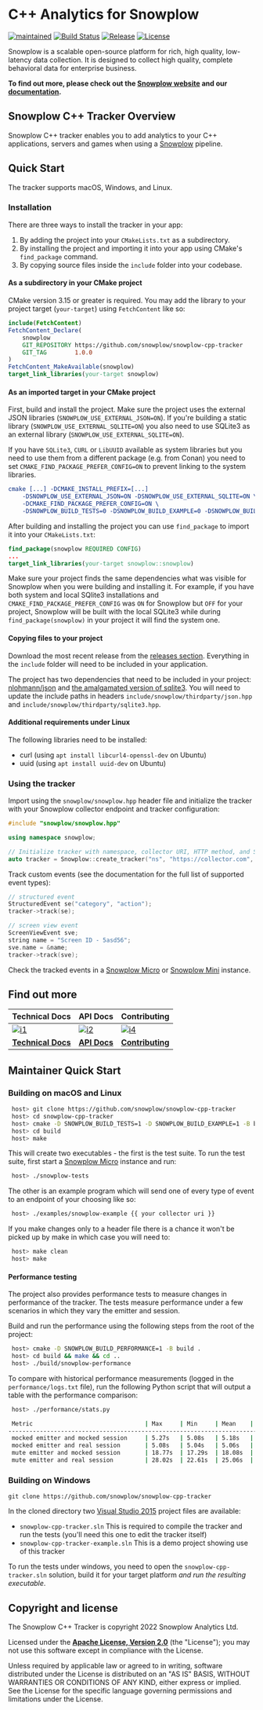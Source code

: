 # C++ Analytics for Snowplow

[![maintained]][tracker-classificiation] [![Build Status][travis-image]][travis] [![Release][release-image]][releases] [![License][license-image]][license]

Snowplow is a scalable open-source platform for rich, high quality, low-latency data collection. It is designed to collect high quality, complete behavioral data for enterprise business.

**To find out more, please check out the [Snowplow website][website] and our [documentation][docs].**

## Snowplow C++ Tracker Overview

Snowplow C++ tracker enables you to add analytics to your C++ applications, servers and games when using a [Snowplow][snowplow] pipeline.

## Quick Start

The tracker supports macOS, Windows, and Linux.

### Installation

There are three ways to install the tracker in your app:

1. By adding the project into your `CMakeLists.txt` as a subdirectory.
2. By installing the project and importing it into your app using CMake's `find_package` command.
3. By copying source files inside the `include` folder into your codebase.

#### As a subdirectory in your CMake project

CMake version 3.15 or greater is required. You may add the library to your project target (`your-target`) using `FetchContent` like so:

```cmake
include(FetchContent)
FetchContent_Declare(
    snowplow
    GIT_REPOSITORY https://github.com/snowplow/snowplow-cpp-tracker
    GIT_TAG        1.0.0
)
FetchContent_MakeAvailable(snowplow)
target_link_libraries(your-target snowplow)
```

#### As an imported target in your CMake project

First, build and install the project. Make sure the project uses the external JSON libraries (`SNOWPLOW_USE_EXTERNAL_JSON=ON`). If you're building a static library (`SNOWPLOW_USE_EXTERNAL_SQLITE=ON`) you also need to use SQLite3 as an external library (`SNOWPLOW_USE_EXTERNAL_SQLITE=ON`).

If you have `SQLite3`, `CURL` or `LibUUID` available as system libraries but you need to use them from a different package (e.g. from Conan) you need to set `CMAKE_FIND_PACKAGE_PREFER_CONFIG=ON` to prevent linking to the system libraries.

```cmake
cmake [...] -DCMAKE_INSTALL_PREFIX=[...]
    -DSNOWPLOW_USE_EXTERNAL_JSON=ON -DSNOWPLOW_USE_EXTERNAL_SQLITE=ON \
    -DCMAKE_FIND_PACKAGE_PREFER_CONFIG=ON \
    -DSNOWPLOW_BUILD_TESTS=0 -DSNOWPLOW_BUILD_EXAMPLE=0 -DSNOWPLOW_BUILD_PERFORMANCE=0
```

After building and installing the project you can use `find_package` to import it into your `CMakeLists.txt`:

```cmake
find_package(snowplow REQUIRED CONFIG)
...
target_link_libraries(your-target snowplow::snowplow)
```

Make sure your project finds the same dependencies what was visible for Snowplow when you were building and installing it. For example, if you have both system and local SQlite3 installations and `CMAKE_FIND_PACKAGE_PREFER_CONFIG` was `ON` for Snowplow but `OFF` for your project, Snowplow will be built with the local SQLite3 while during `find_package(snowplow)` in your project it will find the system one.

#### Copying files to your project

Download the most recent release from the [releases section](https://github.com/snowplow/snowplow-cpp-tracker/releases). Everything in the `include` folder will need to be included in your application.

The project has two dependencies that need to be included in your project: [nlohmann/json](https://github.com/nlohmann/json) and [the amalgamated version of sqlite3](https://www.sqlite.org/download.html). You will need to update the include paths in headers `include/snowplow/thirdparty/json.hpp` and `include/snowplow/thirdparty/sqlite3.hpp`.

#### Additional requirements under Linux

The following libraries need to be installed:

* curl (using `apt install libcurl4-openssl-dev` on Ubuntu)
* uuid (using `apt install uuid-dev` on Ubuntu)

### Using the tracker

Import using the `snowplow/snowplow.hpp` header file and initialize the tracker with your Snowplow collector endpoint and tracker configuration:

```cpp
#include "snowplow/snowplow.hpp"

using namespace snowplow;

// Initialize tracker with namespace, collector URI, HTTP method, and SQLite database path (see docs for other options)
auto tracker = Snowplow::create_tracker("ns", "https://collector.com", POST, "sp.db");
```

Track custom events (see the documentation for the full list of supported event types):

```cpp
// structured event
StructuredEvent se("category", "action");
tracker->track(se);

// screen view event
ScreenViewEvent sve;
string name = "Screen ID - 5asd56";
sve.name = &name;
tracker->track(sve);
```

Check the tracked events in a [Snowplow Micro](https://docs.snowplowanalytics.com/docs/understanding-your-pipeline/what-is-snowplow-micro/) or [Snowplow Mini](https://docs.snowplowanalytics.com/docs/understanding-your-pipeline/what-is-snowplow-mini/) instance.

## Find out more

| Technical Docs                  | API Docs               | Contributing                      |
|---------------------------------|---------------------------|-----------------------------------|
| [![i1][techdocs-image]][techdocs]          | [![i2][techdocs-image]][apidocs]       | [![i4][contributing-image]][contributing]        |
| **[Technical Docs][techdocs]** | **[API Docs][apidocs]** | **[Contributing][contributing]** |

## Maintainer Quick Start

### Building on macOS and Linux

```bash
 host> git clone https://github.com/snowplow/snowplow-cpp-tracker
 host> cd snowplow-cpp-tracker
 host> cmake -D SNOWPLOW_BUILD_TESTS=1 -D SNOWPLOW_BUILD_EXAMPLE=1 -B build .
 host> cd build
 host> make
```

This will create two executables - the first is the test suite. To run the test suite, first start a [Snowplow Micro](https://github.com/snowplow-incubator/snowplow-micro) instance and run:

```bash
 host> ./snowplow-tests
```

The other is an example program which will send one of every type of event to an endpoint of your choosing like so:

```bash
 host> ./examples/snowplow-example {{ your collector uri }}
```

If you make changes only to a header file there is a chance it won't be picked up by make in which case you will need to:

```bash
 host> make clean
 host> make
```

#### Performance testing

The project also provides performance tests to measure changes in performance of the tracker. The tests measure performance under a few scenarios in which they vary the emitter and session.

Build and run the performance using the following steps from the root of the project:

```bash
 host> cmake -D SNOWPLOW_BUILD_PERFORMANCE=1 -B build .
 host> cd build && make && cd ..
 host> ./build/snowplow-performance
```

To compare with historical performance measurements (logged in the `performance/logs.txt` file), run the following Python script that will output a table with the performance comparison:

```bash
 host> ./performance/stats.py                                       

 Metric                                | Max     | Min     | Mean    | Last    |
--------------------------------------------------------------------------------
 mocked emitter and mocked session     | 5.27s   | 5.08s   | 5.18s   | 5.27s   |
 mocked emitter and real session       | 5.08s   | 5.04s   | 5.06s   | 5.07s   |
 mute emitter and mocked session       | 18.77s  | 17.29s  | 18.08s  | 18.77s  |
 mute emitter and real session         | 28.02s  | 22.61s  | 25.06s  | 22.61s  |
```

### Building on Windows

 ```git clone https://github.com/snowplow/snowplow-cpp-tracker```

In the cloned directory two [Visual Studio 2015](https://www.visualstudio.com/en-us/products/visual-studio-community-vs.aspx) project files are available:

* `snowplow-cpp-tracker.sln`
    This is required to compile the tracker and run the tests (you'll need this one to edit the tracker itself)
* `snowplow-cpp-tracker-example.sln`
    This is a demo project showing use of this tracker

To run the tests under windows, you need to open the `snowplow-cpp-tracker.sln` solution, build it for your target platform *and run the resulting executable*.

## Copyright and license

The Snowplow C++ Tracker is copyright 2022 Snowplow Analytics Ltd.

Licensed under the **[Apache License, Version 2.0][license]** (the "License");
you may not use this software except in compliance with the License.

Unless required by applicable law or agreed to in writing, software
distributed under the License is distributed on an "AS IS" BASIS,
WITHOUT WARRANTIES OR CONDITIONS OF ANY KIND, either express or implied.
See the License for the specific language governing permissions and
limitations under the License.

[website]: https://snowplowanalytics.com
[snowplow]: https://github.com/snowplow/snowplow
[docs]: https://docs.snowplowanalytics.com/

[travis-image]: https://travis-ci.org/snowplow/snowplow-cpp-tracker.png?branch=master
[travis]: https://travis-ci.org/snowplow/snowplow-cpp-tracker

[release-image]: https://img.shields.io/badge/release-1.0.0-6ad7e5.svg?style=flat
[releases]: https://github.com/snowplow/snowplow-cpp-tracker/releases

[license-image]: https://img.shields.io/badge/license-Apache--2-blue.svg?style=flat
[license]: https://www.apache.org/licenses/LICENSE-2.0

[techdocs-image]: https://d3i6fms1cm1j0i.cloudfront.net/github/images/techdocs.png
[roadmap-image]: https://d3i6fms1cm1j0i.cloudfront.net/github/images/roadmap.png
[contributing-image]: https://d3i6fms1cm1j0i.cloudfront.net/github/images/contributing.png

[techdocs]: https://docs.snowplowanalytics.com/docs/collecting-data/collecting-from-own-applications/c-tracker/
[roadmap]: https://github.com/snowplow/snowplow/projects/7
[contributing]: https://github.com/snowplow/snowplow-cpp-tracker/blob/master/CONTRIBUTING.md
[apidocs]: https://snowplow.github.io/snowplow-cpp-tracker

[tracker-classificiation]: https://docs.snowplowanalytics.com/docs/collecting-data/collecting-from-own-applications/tracker-maintenance-classification/
[maintained]: https://img.shields.io/static/v1?style=flat&label=Snowplow&message=Maintained&color=9e62dd&labelColor=9ba0aa&logo=data:image/png;base64,iVBORw0KGgoAAAANSUhEUgAAABAAAAAQCAMAAAAoLQ9TAAAAeFBMVEVMaXGXANeYANeXANZbAJmXANeUANSQAM+XANeMAMpaAJhZAJeZANiXANaXANaOAM2WANVnAKWXANZ9ALtmAKVaAJmXANZaAJlXAJZdAJxaAJlZAJdbAJlbAJmQAM+UANKZANhhAJ+EAL+BAL9oAKZnAKVjAKF1ALNBd8J1AAAAKHRSTlMAa1hWXyteBTQJIEwRgUh2JjJon21wcBgNfmc+JlOBQjwezWF2l5dXzkW3/wAAAHpJREFUeNokhQOCA1EAxTL85hi7dXv/E5YPCYBq5DeN4pcqV1XbtW/xTVMIMAZE0cBHEaZhBmIQwCFofeprPUHqjmD/+7peztd62dWQRkvrQayXkn01f/gWp2CrxfjY7rcZ5V7DEMDQgmEozFpZqLUYDsNwOqbnMLwPAJEwCopZxKttAAAAAElFTkSuQmCC
